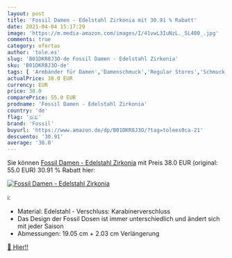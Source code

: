 ```yaml
---
layout: post
title: 'Fossil Damen - Edelstahl Zirkonia mit 30.91 % Rabatt'
date: 2021-04-04 15:17:29
image: 'https://m.media-amazon.com/images/I/41vwL3IuNzL._SL400_.jpg'
comments: true
category: ofertas
author: 'tole.es'
slug: 'B01DKR8J3O-de Fossil Damen - Edelstahl Zirkonia'
sku: 'B01DKR8J3O-de'
tags: [ 'Armbänder für Damen','Damenschmuck','Regular Stores','Schmuck','Shops','fossil', ]
actualPrice: 38.0 EUR
currency: EUR
price: 38.0
comparePrice: 55.0 EUR
prodname: 'Fossil Damen - Edelstahl Zirkonia'
country: 'de'
flag: '🇩🇪'
brand: 'Fossil'
buyurl: 'https://www.amazon.de/dp/B01DKR8J3O/?tag=tolees0ca-21'
descuento: '30.91'
average: '38.0'
---
```


Sie können [Fossil Damen - Edelstahl Zirkonia](https://www.amazon.de/dp/B01DKR8J3O/?tag=tolees0ca-21) mit Preis 38.0 EUR (original: 55.0 EUR) 30.91 % Rabatt hier:

[![Fossil Damen - Edelstahl Zirkonia](https://m.media-amazon.com/images/I/41vwL3IuNzL._SL400_.jpg)](https://www.amazon.de/dp/B01DKR8J3O/?tag=tolees0ca-21)

ℹ️:

- Material: Edelstahl - Verschluss: Karabinerverschluss
- Das Design der Fossil Dosen ist immer unterschiedlich und ändert sich mit jeder Saison
- Abmessungen: 19.05 cm + 2.03 cm Verlängerung

[🛒 Hier!!](https://www.amazon.de/dp/B01DKR8J3O/?tag=tolees0ca-21)
